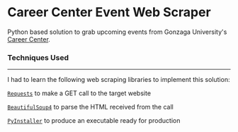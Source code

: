 # Career Center Event Web Scraper


Python based solution to grab upcoming events from Gonzaga University's [Career Center](https://www.gonzaga.edu/student-life/career-services).  

### Techniques Used
---

I had to learn the following web scraping libraries to implement this solution:

<a href='http://docs.python-requests.org/en/master/'>`Requests`</a> to make a GET call to the target website

<a href='https://pypi.org/project/beautifulsoup4/'>`BeautifulSoup4`</a> to parse the HTML received from the call

<a href='https://www.pyinstaller.org/'>`PyInstaller`</a> to produce an executable ready for production
